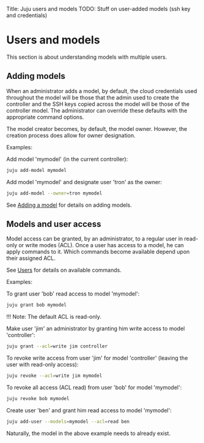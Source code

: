 Title: Juju users and models
TODO: Stuff on user-added models (ssh key and credentials)


# Users and models

This section is about understanding models with multiple users.


## Adding models

When an administrator adds a model, by default, the cloud credentials used
throughout the model will be those that the admin used to create the controller
and the SSH keys copied across the model will be those of the controller model.
The administrator can override these defaults with the appropriate command
options.

The model creator becomes, by default, the model owner. However, the creation
process does allow for owner designation.

Examples:

Add model 'mymodel' (in the current controller):

```bash
juju add-model mymodel
```

Add model 'mymodel' and designate user 'tron' as the owner:

```bash
juju add-model --owner=tron mymodel
```

See [Adding a model](./models-adding.html) for details on adding models.


## Models and user access

Model access can be granted, by an administrator, to a regular user in
read-only or write modes (ACL). Once a user has access to a model, he can apply
commands to it. Which commands become available depend upon their assigned ACL.

See [Users](./users.html#regular-users) for details on available commands.

Examples:

To grant user 'bob' read access to model 'mymodel':

```bash
juju grant bob mymodel
```

!!! Note: The default ACL is read-only.

Make user 'jim' an administrator by granting him write access to model 
'controller':

```bash
juju grant --acl=write jim controller
```

To revoke write access from user 'jim' for model 'controller' (leaving the user
with read-only access):

```bash
juju revoke --acl=write jim mymodel
```

To revoke all access (ACL read) from user 'bob' for model 'mymodel':

```bash
juju revoke bob mymodel
```

Create user 'ben' and grant him read access to model 'mymodel':

```bash
juju add-user --models=mymodel --acl=read ben
```

Naturally, the model in the above example needs to already exist.
